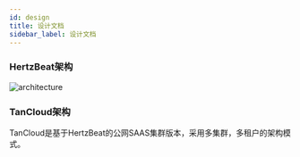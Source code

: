 ```yaml
---
id: design  
title: 设计文档     
sidebar_label: 设计文档     
---
```


### HertzBeat架构   

![architecture](https://tancloud.gd2.qingstor.com/img/docs/hertzbeat-stru.svg)   

### TanCloud架构  

TanCloud是基于HertzBeat的公网SAAS集群版本，采用多集群，多租户的架构模式。   

